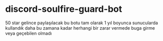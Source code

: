 # discord-soulfire-guard-bot
50 star gelince paylaşılacak bu botu tam olarak 1 yıl boyunca sunucularda kullandık daha bu zamana kadar herhangi bir zarar vermede buga girme veya geçebilen olmadı 
